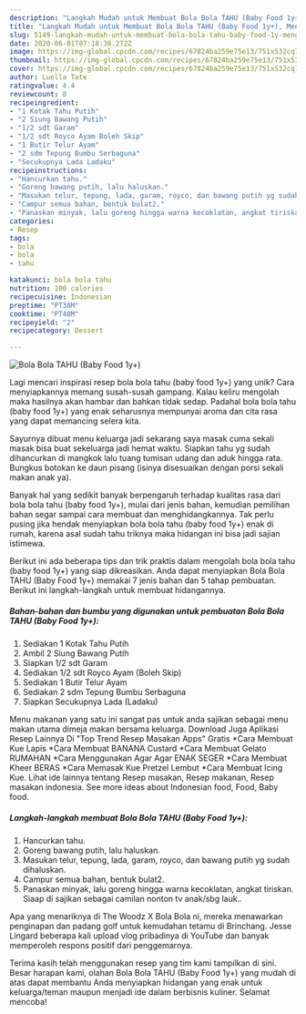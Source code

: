 ```yaml
---
description: "Langkah Mudah untuk Membuat Bola Bola TAHU (Baby Food 1y+), Menggugah Selera"
title: "Langkah Mudah untuk Membuat Bola Bola TAHU (Baby Food 1y+), Menggugah Selera"
slug: 5149-langkah-mudah-untuk-membuat-bola-bola-tahu-baby-food-1y-menggugah-selera
date: 2020-06-01T07:18:38.272Z
image: https://img-global.cpcdn.com/recipes/67824ba259e75e13/751x532cq70/bola-bola-tahu-baby-food-1y-foto-resep-utama.jpg
thumbnail: https://img-global.cpcdn.com/recipes/67824ba259e75e13/751x532cq70/bola-bola-tahu-baby-food-1y-foto-resep-utama.jpg
cover: https://img-global.cpcdn.com/recipes/67824ba259e75e13/751x532cq70/bola-bola-tahu-baby-food-1y-foto-resep-utama.jpg
author: Luella Tate
ratingvalue: 4.4
reviewcount: 8
recipeingredient:
- "1 Kotak Tahu Putih"
- "2 Siung Bawang Putih"
- "1/2 sdt Garam"
- "1/2 sdt Royco Ayam Boleh Skip"
- "1 Butir Telur Ayam"
- "2 sdm Tepung Bumbu Serbaguna"
- "Secukupnya Lada Ladaku"
recipeinstructions:
- "Hancurkan tahu."
- "Goreng bawang putih, lalu haluskan."
- "Masukan telur, tepung, lada, garam, royco, dan bawang putih yg sudah dihaluskan."
- "Campur semua bahan, bentuk bulat2."
- "Panaskan minyak, lalu goreng hingga warna kecoklatan, angkat tiriskan. Siaap di sajikan sebagai camilan nonton tv anak/sbg lauk.."
categories:
- Resep
tags:
- bola
- bola
- tahu

katakunci: bola bola tahu 
nutrition: 100 calories
recipecuisine: Indonesian
preptime: "PT38M"
cooktime: "PT40M"
recipeyield: "2"
recipecategory: Dessert

---
```



![Bola Bola TAHU (Baby Food 1y+)](https://img-global.cpcdn.com/recipes/67824ba259e75e13/751x532cq70/bola-bola-tahu-baby-food-1y-foto-resep-utama.jpg)

Lagi mencari inspirasi resep bola bola tahu (baby food 1y+) yang unik? Cara menyiapkannya memang susah-susah gampang. Kalau keliru mengolah maka hasilnya akan hambar dan bahkan tidak sedap. Padahal bola bola tahu (baby food 1y+) yang enak seharusnya mempunyai aroma dan cita rasa yang dapat memancing selera kita.

Sayurnya dibuat menu keluarga jadi sekarang saya masak cuma sekali masak bisa buat sekeluarga jadi hemat waktu. Siapkan tahu yg sudah dihancurkan di mangkok lalu tuang tumisan udang dan aduk hingga rata. Bungkus botokan ke daun pisang (isinya disesuaikan dengan porsi sekali makan anak ya).

Banyak hal yang sedikit banyak berpengaruh terhadap kualitas rasa dari bola bola tahu (baby food 1y+), mulai dari jenis bahan, kemudian pemilihan bahan segar sampai cara membuat dan menghidangkannya. Tak perlu pusing jika hendak menyiapkan bola bola tahu (baby food 1y+) enak di rumah, karena asal sudah tahu triknya maka hidangan ini bisa jadi sajian istimewa.


Berikut ini ada beberapa tips dan trik praktis dalam mengolah bola bola tahu (baby food 1y+) yang siap dikreasikan. Anda dapat menyiapkan Bola Bola TAHU (Baby Food 1y+) memakai 7 jenis bahan dan 5 tahap pembuatan. Berikut ini langkah-langkah untuk membuat hidangannya.

<!--inarticleads1-->

##### Bahan-bahan dan bumbu yang digunakan untuk pembuatan Bola Bola TAHU (Baby Food 1y+):

1. Sediakan 1 Kotak Tahu Putih
1. Ambil 2 Siung Bawang Putih
1. Siapkan 1/2 sdt Garam
1. Sediakan 1/2 sdt Royco Ayam (Boleh Skip)
1. Sediakan 1 Butir Telur Ayam
1. Sediakan 2 sdm Tepung Bumbu Serbaguna
1. Siapkan Secukupnya Lada (Ladaku)


Menu makanan yang satu ini sangat pas untuk anda sajikan sebagai menu makan utama dimeja makan bersama keluarga. Download Juga Aplikasi Resep Lainnya Di &#34;Top Trend Resep Masakan Apps&#34; Gratis *Cara Membuat Kue Lapis *Cara Membuat BANANA Custard *Cara Membuat Gelato RUMAHAN *Cara Menggunakan Agar Agar ENAK SEGER *Cara Membuat Kheer BERAS *Cara Memasak Kue Pretzel Lembut *Cara Membuat Icing Kue. Lihat ide lainnya tentang Resep masakan, Resep makanan, Resep masakan indonesia. See more ideas about Indonesian food, Food, Baby food. 

<!--inarticleads2-->

##### Langkah-langkah membuat Bola Bola TAHU (Baby Food 1y+):

1. Hancurkan tahu.
1. Goreng bawang putih, lalu haluskan.
1. Masukan telur, tepung, lada, garam, royco, dan bawang putih yg sudah dihaluskan.
1. Campur semua bahan, bentuk bulat2.
1. Panaskan minyak, lalu goreng hingga warna kecoklatan, angkat tiriskan. Siaap di sajikan sebagai camilan nonton tv anak/sbg lauk..


Apa yang menariknya di The Woodz X Bola Bola ni, mereka menawarkan penginapan dan padang golf untuk kemudahan tetamu di Brinchang. Jesse Lingard beberapa kali upload vlog pribadinya di YouTube dan banyak memperoleh respons positif dari penggemarnya. 

Terima kasih telah menggunakan resep yang tim kami tampilkan di sini. Besar harapan kami, olahan Bola Bola TAHU (Baby Food 1y+) yang mudah di atas dapat membantu Anda menyiapkan hidangan yang enak untuk keluarga/teman maupun menjadi ide dalam berbisnis kuliner. Selamat mencoba!
